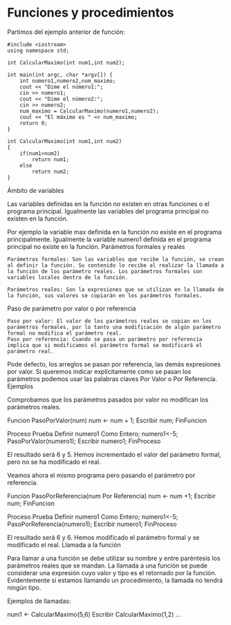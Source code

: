 # Funciones y procedimientos

Partimos del ejemplo anterior de función:

	#include <iostream>
	using namespace std;

	int CalcularMaximo(int num1,int num2);

	int main(int argc, char *argv[]) {
		int numero1,numero2,num_maximo;
		cout << "Dime el número1:";
		cin >> numero1;
		cout << "Dime el número2:";
		cin >> numero2;
		num_maximo = CalcularMaximo(numero1,numero2);
		cout << "El máximo es " << num_maximo;
		return 0;
	}

	int CalcularMaximo(int num1,int num2)
	{
		if(num1>num2)
			return num1;
		else
			return num2;
	}

Ámbito de variables

Las variables definidas en la función no existen en otras funciones o el programa principal. Igualmente las variables del programa principal no existen en la función.

Por ejemplo la variable max definida en la función no existe en el programa principalmente. Igualmente la variable numero1 definida en el programa principal no existe en la función.
Parámetros formales y reales

    Parámetros formales: Son las variables que recibe la función, se crean al definir la función. Su contenido lo recibe al realizar la llamada a la función de los parámetro reales. Los parámetros formales son variables locales dentro de la función.

    Parámetros reales: Son la expresiones que se utilizan en la llamada de la función, sus valores se copiarán en los parámetros formales.

Paso de parámetro por valor o por referencia

    Paso por valor: El valor de los parámetros reales se copian en los parámetros formales, por lo tanto una modificación de algún parámetro formal no modifica el parámetro real.
    Paso por referencia: Cuando se pasa un parámetro por referencia implica que si modificamos el parámetro formal se modificará el parámetro real.

Pode defecto, los arreglos se pasan por referencia, las demás expresiones por valor. Si queremos indicar explícitamente como se pasan los parámetros podemos usar las palabras claves Por Valor o Por Referencia.
Ejemplos

Comprobamos que los parámetros pasados por valor no modifican los parámetros reales.

Funcion PasoPorValor(num)
	num <- num + 1;
	Escribir num;
FinFuncion	

Proceso Prueba
	Definir numero1 Como Entero;
	numero1<-5;
	PasoPorValor(numero1);
	Escribir numero1;
FinProceso

El resultado será 6 y 5. Hemos incrementado el valor del parámetro formal, pero no se ha modificado el real.

Veamos ahora el mismo programa pero pasando el parámetro por referencia.

Funcion PasoPorReferencia(num Por Referencia)
	num <- num +1;
	Escribir num;
FinFuncion	


Proceso Prueba
	Definir numero1 Como Entero;
	numero1<-5;
	PasoPorReferencia(numero1);
	Escribir numero1;
FinProceso

El resultado será 6 y 6. Hemos modificado el parámetro formal y se modificado el real.
Llamada a la función

Para llamar a una función se debe utilizar su nombre y entre paréntesis los parámetros reales que se mandan. La llamada a una función se puede considerar una expresión cuyo valor y tipo es el retornado por la función. Evidentemente si estamos llamando un procedimiento, la llamada no tendrá ningún tipo.

Ejemplos de llamadas:

num1 <- CalcularMaximo(5,6)
Escribir CalcularMaximo(1,2)
...
